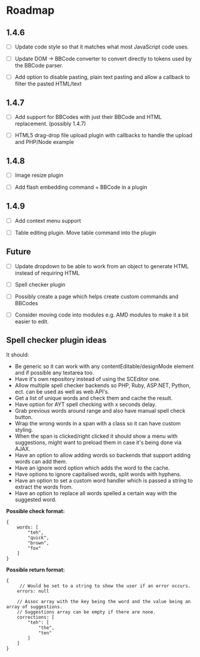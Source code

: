 # Roadmap

## 1.4.6

- [ ] Update code style so that it matches what most JavaScript code uses.
- [ ] Update DOM -> BBCode converter to convert directly to tokens used by the BBCode parser.
- [ ] Add option to disable pasting, plain text pasting and allow a callback to filter the pasted HTML/text


## 1.4.7

- [ ] Add support for BBCodes with just their BBCode and HTML replacement. (possibly 1.4.7)
- [ ] HTML5 drag-drop file upload plugin with callbacks to handle the upload and PHP/Node example


## 1.4.8

- [ ] Image resize plugin
- [ ] Add flash embedding command + BBCode in a plugin


## 1.4.9

- [ ] Add context menu support
- [ ] Table editing plugin. Move table command into the plugin


## Future

- [ ] Update dropdown to be able to work from an object to generate HTML instead of requiring HTML
- [ ] Spell checker plugin
- [ ] Possibly create a page which helps create custom commands and BBCodes
- [ ] Consider moving code into modules e.g. AMD modules to make it a bit easier to edit.


## Spell checker plugin ideas

It should:

   * Be generic so it can work with any contentEditable/designMode element and if possible any textarea too.
   * Have it's own repository instead of using the SCEditor one.
   * Allow multiple spell checker backends so PHP, Ruby, ASP.NET, Python, ect. can be used as well as web API's.
   * Get a list of unique words and check them and cache the result.
   * Have option for AYT spell checking with x seconds delay.
   * Grab previous words around range and also have manual spell check button.
   * Wrap the wrong words in a span with a class so it can have custom styling.
   * When the span is clicked/right clicked it should show a menu with suggestions, might want to preload them in case it's being done via AJAX.
   * Have an option to allow adding words so backends that support adding words can add them.
   * Have an ignore word option which adds the word to the cache.
   * Have options to ignore capitalised words, split words with hyphens.
   * Have an option to set a custom word handler which is passed a string to extract the words from.
   * Have an option to replace all words spelled a certain way with the suggested word.

**Possible check format:**

	{
		words: [
			"teh",
			"quick",
			"brown",
			"fox"
		]
	}

**Possible return format:**

	{
		 // Would be set to a string to show the user if an error occurs.
		errors: null

		// Assoc array with the key being the word and the value being an array of suggestions.
		// Suggestions array can be empty if there are none.
		corrections: [
			"teh": [
				"the",
				"ten"
			]
		]
	}